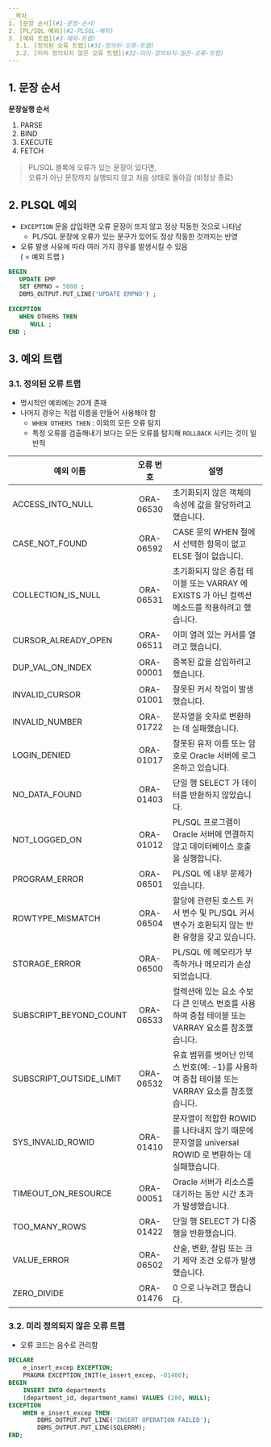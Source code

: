 ```yaml
---
__목차__
1. [문장 순서](#1-문장-순서)  
2. [PL/SQL 예외](#2-PLSQL-예외) 
3. [예외 트랩](#3-예외-트랩)  
  3.1. [정의된 오류 트랩](#31-정의된-오류-트랩)  
  3.2. [미리 정의되지 않은 오류 트랩](#32-미리-정의되지-않은-오류-트랩)
---
```


## 1. 문장 순서
__문장실행 순서__
1. PARSE
2. BIND
3. EXECUTE
4. FETCH

> PL/SQL 블록에 오류가 있는 문장이 있다면,  
> 오류가 아닌 문장까지 실행되지 않고 처음 상태로 돌아감 (비정상 종료)


## 2. PLSQL 예외
* `EXCEPTION` 문을 삽입하면 오류 문장이 뜨지 않고 정상 작동한 것으로 나타남
  - PL/SQL 문장에 오류가 있는 문구가 있어도 정상 작동한 것까지는 반영
* 오류 발생 사유에 따라 여러 가지 경우를 발생시킬 수 있음  
( = 예외 트랩 )

```SQL
BEGIN 
   UPDATE EMP 
   SET EMPNO = 5000 ; 
   DBMS_OUTPUT.PUT_LINE('UPDATE EMPNO') ;
   
EXCEPTION 
   WHEN OTHERS THEN 
      NULL ; 
END ; 
```

## 3. 예외 트랩
### 3.1. 정의된 오류 트랩
* 명시적인 예외에는 20개 존재
* 나머지 경우는 직접 이름을 만들어 사용해야 함
  - `WHEN OTHERS THEN` : 이외의 모든 오류 탐지
  - 특정 오류를 검출해내기 보다는 모든 오류를 탐지해 `ROLLBACK` 시키는 것이 일반적

| 예외 이름 | 오류 번호 | 설명 |
|---|:---:|---|
| ACCESS_INTO_NULL | ORA-06530 | 초기화되지 않은 객체의 속성에 값을 할당하려고 했습니다. |
| CASE_NOT_FOUND | ORA-06592 | CASE 문의 WHEN 절에서 선택한 항목이 없고 ELSE 절이 없습니다. |
| COLLECTION_IS_NULL | ORA-06531 | 초기화되지 않은 중첩 테이블 또는 VARRAY 에 EXISTS 가 아닌 컬렉션 메소드를 적용하려고 했습니다. |
| CURSOR_ALREADY_OPEN | ORA-06511 | 이미 열려 있는 커서를 열려고 했습니다. |
| DUP_VAL_ON_INDEX | ORA-00001 | 중복된 값을 삽입하려고 했습니다. |
| INVALID_CURSOR | ORA-01001 | 잘못된 커서 작업이 발생했습니다. |
| INVALID_NUMBER | ORA-01722 | 문자열을 숫자로 변환하는 데 실패했습니다. |
| LOGIN_DENIED | ORA-01017 | 잘못된 유저 이름 또는 암호로 Oracle 서버에 로그온하고 있습니다. |
| NO_DATA_FOUND | ORA-01403 | 단일 행 SELECT 가 데이터를 반환하지 않았습니다. |
| NOT_LOGGED_ON | ORA-01012 | PL/SQL 프로그램이 Oracle 서버에 연결하지 않고 데이터베이스 호출을 실행합니다. |
| PROGRAM_ERROR | ORA-06501 | PL/SQL 에 내부 문제가 있습니다. |
| ROWTYPE_MISMATCH | ORA-06504 | 할당에 관련된 호스트 커서 변수 및 PL/SQL 커서 변수가 호환되지 않는 반환 유형을 갖고 있습니다. |
| STORAGE_ERROR | ORA-06500 | PL/SQL 에 메모리가 부족하거나 메모리가 손상되었습니다. |
| SUBSCRIPT_BEYOND_COUNT | ORA-06533 | 컬렉션에 있는 요소 수보다 큰 인덱스 번호를 사용하여 중첩 테이블 또는 VARRAY 요소를 참조했습니다. |
| SUBSCRIPT_OUTSIDE_LIMIT | ORA-06532 | 유효 범위를 벗어난 인덱스 번호(예: -1)를 사용하여 중첩 테이블 또는 VARRAY 요소를 참조했습니다. |
| SYS_INVALID_ROWID | ORA-01410 | 문자열이 적합한 ROWID 를 나타내지 않기 때문에 문자열을 universal ROWID 로 변환하는 데 실패했습니다. |
| TIMEOUT_ON_RESOURCE | ORA-00051 | Oracle 서버가 리소스를 대기하는 동안 시간 초과가 발생했습니다. |
| TOO_MANY_ROWS | ORA-01422 | 단일 행 SELECT 가 다중 행을 반환했습니다. |
| VALUE_ERROR | ORA-06502 | 산술, 변환, 잘림 또는 크기 제약 조건 오류가 발생했습니다. |
| ZERO_DIVIDE | ORA-01476 | 0 으로 나누려고 했습니다. |

### 3.2. 미리 정의되지 않은 오류 트랩
* 오류 코드는 음수로 관리함
```SQL
DECLARE
    e_insert_excep EXCEPTION;
    PRAGMA EXCEPTION_INIT(e_insert_excep, -01400);
BEGIN
    INSERT INTO departments
    (department_id, department_name) VALUES (280, NULL);
EXCEPTION
    WHEN e_insert_excep THEN
        DBMS_OUTPUT.PUT_LINE('INSERT OPERATION FAILED');
        DBMS_OUTPUT.PUT_LINE(SQLERRM);
END;
```
